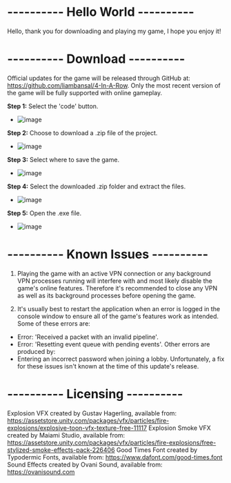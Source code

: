 # ---------- Hello World ----------

Hello, thank you for downloading and playing my game, I hope you enjoy it!

# ---------- Download ----------

Official updates for the game will be released through GitHub at: https://github.com/liambansal/4-In-A-Row.
Only the most recent version of the game will be fully supported with online gameplay.

**Step 1:** Select the 'code' button.
- ![image](https://github.com/liambansal/4-In-A-Row/assets/55756009/f28277d9-e0d2-4201-b592-bd896b14e0c0)

**Step 2:** Choose to download a .zip file of the project.
- ![image](https://github.com/liambansal/4-In-A-Row/assets/55756009/726806da-0482-4212-8289-4554a2236813)

**Step 3:** Select where to save the game.
- ![image](https://github.com/liambansal/4-In-A-Row/assets/55756009/16e081a3-9d1f-4478-b48e-287631ac89c4)

**Step 4:** Select the downloaded .zip folder and extract the files.
- ![image](https://github.com/liambansal/4-In-A-Row/assets/55756009/f0744353-2733-4a8a-9363-9caa553cc8de)

**Step 5:** Open the .exe file.
- ![image](https://github.com/liambansal/4-In-A-Row/assets/55756009/4e3d2455-23f1-4e0f-bada-f2a0a5da358d)

# ---------- Known Issues ----------

1. Playing the game with an active VPN connection or any background VPN processes running will interfere with and 
most likely disable the game's online features. Therefore it's recommended to close any VPN as well as its background 
processes before opening the game.

2. It's usually best to restart the application when an error is logged in the console window to ensure all of the 
game's features work as intended. Some of these errors are:
- Error: 'Received a packet with an invalid pipeline'.
- Error: 'Resetting event queue with pending events'.
Other errors are produced by:
- Entering an incorrect password when joining a lobby.
Unfortunately, a fix for these issues isn't known at the time of this update's release.

# ---------- Licensing ----------

Explosion VFX created by Gustav Hagerling, available from: 
	https://assetstore.unity.com/packages/vfx/particles/fire-explosions/explosive-toon-vfx-texture-free-11117
Explosion Smoke VFX created by Maiami Studio, available from: 
	https://assetstore.unity.com/packages/vfx/particles/fire-explosions/free-stylized-smoke-effects-pack-226406
Good Times Font created by Typodermic Fonts, available from: https://www.dafont.com/good-times.font
Sound Effects created by Ovani Sound, available from: https://ovanisound.com